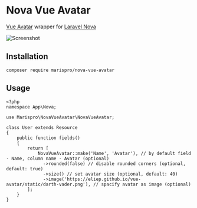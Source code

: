 # Nova Vue Avatar

[Vue Avatar](https://eliep.github.io/vue-avatar/) wrapper for [Laravel Nova](https://nova.laravel.com/)

![Screenshot](https://maris.pro/img/github/nova-vue-avatars.png "Preview")

## Installation

`composer require marispro/nova-vue-avatar`

## Usage

```
<?php
namespace App\Nova;

use Marispro\NovaVueAvatar\NovaVueAvatar;

class User extends Resource
{
    public function fields()
    {
        return [
            NovaVueAvatar::make('Name', 'Avatar'), // by default field - Name, column name - Avatar (optional)
              ->rounded(false) // disable rounded corners (optional, default: true)
              ->size() // set avatar size (optional, default: 40)
              ->image('https://eliep.github.io/vue-avatar/static/darth-vader.png'), // spacify avatar as image (optional)
        ];
    }
}
```
